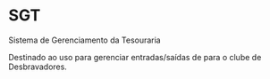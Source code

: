 # SGT
Sistema de Gerenciamento da Tesouraria

Destinado ao uso para gerenciar entradas/saídas de para o clube de Desbravadores.
